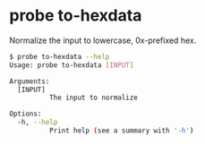 # probe to-hexdata

Normalize the input to lowercase, 0x-prefixed hex.

```bash
$ probe to-hexdata --help
Usage: probe to-hexdata [INPUT]

Arguments:
  [INPUT]
          The input to normalize

Options:
  -h, --help
          Print help (see a summary with '-h')
```
